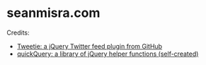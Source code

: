 # seanmisra.com

Credits: 
- <a href="https://github.com/sonnyt/Tweetie"> Tweetie: a jQuery Twitter feed plugin from GitHub</a>
- <a href="https://github.com/seanmisra/quickQuery"> quickQuery: a library of jQuery helper functions (self-created)</a> 
